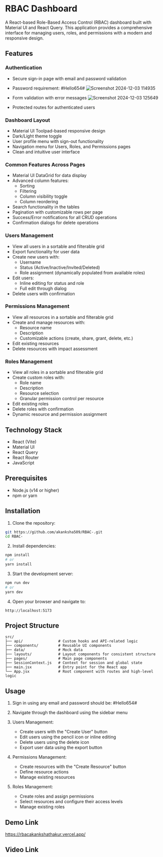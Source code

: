 # RBAC Dashboard

A React-based Role-Based Access Control (RBAC) dashboard built with Material UI and React Query. This application provides a comprehensive interface for managing users, roles, and permissions with a modern and responsive design.

## Features

### Authentication

- Secure sign-in page with email and password validation
- Password requirement: #Hello654#
![Screenshot 2024-12-03 114935](https://github.com/user-attachments/assets/e419077b-52cb-40b2-bf37-e19d26db5424)

- Form validation with error messages
![Screenshot 2024-12-03 125649](https://github.com/user-attachments/assets/f2684d87-3297-4af2-89f9-9b469db27a48)

- Protected routes for authenticated users

### Dashboard Layout

- Material UI Toolpad-based responsive design
- Dark/Light theme toggle
- User profile menu with sign-out functionality
- Navigation menu for Users, Roles, and Permissions pages
- Clean and intuitive user interface

### Common Features Across Pages

- Material UI DataGrid for data display
- Advanced column features:
  - Sorting
  - Filtering
  - Column visibility toggle
  - Column reordering
- Search functionality in the tables
- Pagination with customizable rows per page
- Success/Error notifications for all CRUD operations
- Confirmation dialogs for delete operations

### Users Management

- View all users in a sortable and filterable grid
- Export functionality for user data
- Create new users with:
  - Username
  - Status (Active/Inactive/Invited/Deleted)
  - Role assignment (dynamically populated from available roles)
- Edit users:
  - Inline editing for status and role
  - Full edit through dialog
- Delete users with confirmation

### Permissions Management

- View all resources in a sortable and filterable grid
- Create and manage resources with:
  - Resource name
  - Description
  - Customizable actions (create, share, grant, delete, etc.)
- Edit existing resources
- Delete resources with impact assessment

### Roles Management

- View all roles in a sortable and filterable grid
- Create custom roles with:
  - Role name
  - Description
  - Resource selection
  - Granular permission control per resource
- Edit existing roles
- Delete roles with confirmation
- Dynamic resource and permission assignment

## Technology Stack

- React (Vite)
- Material UI
- React Query
- React Router
- JavaScript

## Prerequisites

- Node.js (v14 or higher)
- npm or yarn

## Installation

1. Clone the repository:

```bash
git https://github.com/akanksha509/RBAC-.git
cd RBAC-
```

2. Install dependencies:

```bash
npm install
# or
yarn install
```

3. Start the development server:

```bash
npm run dev
# or
yarn dev
```

4. Open your browser and navigate to:

```
http://localhost:5173
```

## Project Structure

```
src/
├── api/                # Custom hooks and API-related logic
├── components/         # Reusable UI components
├── data/               # Mock data 
├── layouts/            # Layout components for consistent structure
├── pages/              # Main page components
├── SessionContext.js   # Context for session and global state
├── main.jsx            # Entry point for the React app
└── App.jsx             # Root component with routes and high-level logic

```

## Usage

1. Sign in using any email and password should be: #Hello654#

2. Navigate through the dashboard using the sidebar menu

3. Users Management:

   - Create users with the "Create User" button
   - Edit users using the pencil icon or inline editing
   - Delete users using the delete icon
   - Export user data using the export button

4. Permissions Management:

   - Create resources with the "Create Resource" button
   - Define resource actions
   - Manage existing resources

5. Roles Management:
   - Create roles and assign permissions
   - Select resources and configure their access levels
   - Manage existing roles

## Demo Link 
https://rbacakankshathakur.vercel.app/

## Video Link 
